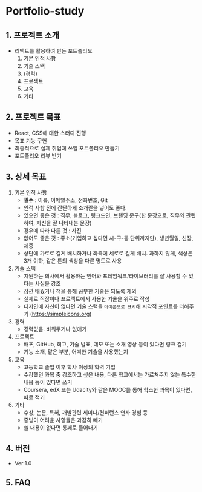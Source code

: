 # Portfolio-study

## 1. 프로젝트 소개
- 리액트를 활용하여 만든 포트폴리오
  1. 기본 인적 사항
  2. 기술 스택
  3. (경력)
  4. 프로젝트
  5. 교육
  6. 기타

## 2. 프로젝트 목표
  - React, CSS에 대한 스터디 진행
  - 목표 기능 구현
  - 최종적으로 실제 취업에 쓰일 포트폴리오 만들기
  - 포트폴리오 리뷰 받기

## 3. 상세 목표
1. 기본 인적 사항
    - **필수** : 이름, 이메일주소, 전화번호, Git
    - 인적 사항 전에 간단하게 소개란을 넣어도 좋다.
    - 있으면 좋은 것 : 직무, 블로그, 링크드인, 브랜딩 문구(한 문장으로, 직무와 관련하여, 자신을 잘 나타내는 문장)
    - 경우에 따라 다른 것 : 사진
    - 없어도 좋은 것 : 주소(기입하고 싶다면 시-구-동 단위까지만), 생년월일, 신장, 체중
    - 상단에 가로로 길게 배치하거나 좌측에 세로로 길게 배치. 과하지 않게, 색상은 3개 이하, 같은 톤의 색상을 다른 명도로 사용
2. 기술 스택
    - 지원하는 회사에서 활용하는 언어와 프레임워크/라이브러리를 잘 사용할 수 있다는 사실을 강조
    - 잠깐 배웠거나 책을 통해 공부한 기술은 되도록 제외
    - 실제로 직장이나 프로젝트에서 사용한 기술을 위주로 작성
    - 디자인에 자신이 없다면 기술 스택을 `아이콘으로 표시`해 시각적 포인트를 더해주기 (https://simpleicons.org)
3. 경력
    - 경력없음. 비워두거나 없애기
4. 프로젝트
    - 배포, GitHub, 회고, 기술 발표, 데모 또는 소개 영상 등이 있다면 링크 걸기
    - 기능 소개, 맡은 부분, 어떠한 기술을 사용했는지
5. 교육
    - 고등학교 졸업 이후 학사 이상의 학력 기입
    - 수강했던 과목 중 강조하고 싶은 내용, 다른 학교에서는 가르쳐주지 않는 특수한 내용 등이 있다면 쓰기
    - Coursera, edX 또는 Udacity와 같은 MOOC를 통해 학스한 과목이 있다면, 따로 적기
6. 기타
    - 수상, 논문, 특허, 개발관련 세미나/컨퍼런스 연사 경험 등
    - 증빙이 어려운 사항들은 과감히 빼기
    - 쓸 내용이 없다면 통째로 들어내기

## 4. 버전
- Ver 1.0

## 5. FAQ
